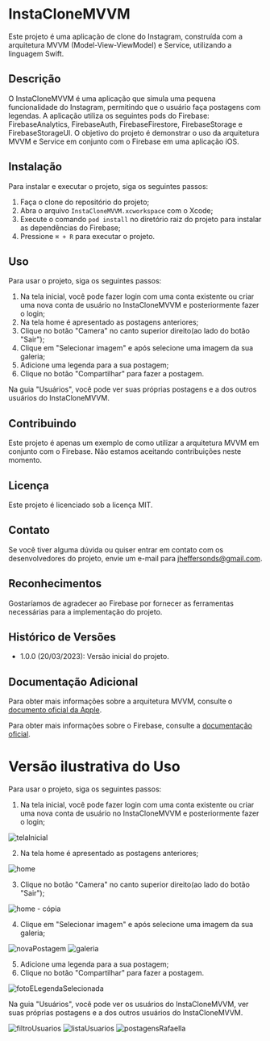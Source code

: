 # InstaCloneMVVM

Este projeto é uma aplicação de clone do Instagram, construída com a arquitetura MVVM (Model-View-ViewModel) e Service, utilizando a linguagem Swift.

## Descrição

O InstaCloneMVVM é uma aplicação que simula uma pequena funcionalidade do Instagram, permitindo que o usuário faça postagens com legendas. A aplicação utiliza os seguintes pods do Firebase: FirebaseAnalytics, FirebaseAuth, FirebaseFirestore, FirebaseStorage e FirebaseStorageUI. O objetivo do projeto é demonstrar o uso da arquitetura MVVM e Service em conjunto com o Firebase em uma aplicação iOS.

## Instalação

Para instalar e executar o projeto, siga os seguintes passos:

1. Faça o clone do repositório do projeto;
2. Abra o arquivo `InstaCloneMVVM.xcworkspace` com o Xcode;
3. Execute o comando `pod install` no diretório raiz do projeto para instalar as dependências do Firebase;
4. Pressione `⌘ + R` para executar o projeto.

## Uso

Para usar o projeto, siga os seguintes passos:

1. Na tela inicial, você pode fazer login com uma conta existente ou criar uma nova conta de usuário no InstaCloneMVVM e posteriormente fazer o login;
2. Na tela home é apresentado as postagens anteriores;
3. Clique no botão "Camera" no canto superior direito(ao lado do botão "Sair");
4. Clique em "Selecionar imagem" e após selecione uma imagem da sua galeria;
5. Adicione uma legenda para a sua postagem;
6. Clique no botão "Compartilhar" para fazer a postagem.

Na guia "Usuários", você pode ver suas próprias postagens e a dos outros usuários do InstaCloneMVVM.

## Contribuindo

Este projeto é apenas um exemplo de como utilizar a arquitetura MVVM em conjunto com o Firebase. Não estamos aceitando contribuições neste momento.

## Licença

Este projeto é licenciado sob a licença MIT.

## Contato

Se você tiver alguma dúvida ou quiser entrar em contato com os desenvolvedores do projeto, envie um e-mail para jheffersonds@gmail.com.

## Reconhecimentos

Gostaríamos de agradecer ao Firebase por fornecer as ferramentas necessárias para a implementação do projeto.

## Histórico de Versões

- 1.0.0 (20/03/2023): Versão inicial do projeto.

## Documentação Adicional

Para obter mais informações sobre a arquitetura MVVM, consulte o [documento oficial da Apple](https://developer.apple.com/documentation/appkit/cocoa_design_patterns/model-view-controller/mvvm_architecture_for_mac_apps).

Para obter mais informações sobre o Firebase, consulte a [documentação oficial](https://firebase.google.com/docs).

# Versão ilustrativa do Uso

Para usar o projeto, siga os seguintes passos:

1. Na tela inicial, você pode fazer login com uma conta existente ou criar uma nova conta de usuário no InstaCloneMVVM e posteriormente fazer o login;

![telaInicial](https://user-images.githubusercontent.com/117952800/226772169-12f0070f-4d9c-4056-87a0-c9277ced021f.png)




2. Na tela home é apresentado as postagens anteriores;

![home](https://user-images.githubusercontent.com/117952800/226772525-63a70838-fa9d-4071-8297-94c83a042d73.png)




3. Clique no botão "Camera" no canto superior direito(ao lado do botão "Sair");

![home - cópia](https://user-images.githubusercontent.com/117952800/226772907-e1a87562-fa07-4e29-8574-74feaff87a76.png)




4. Clique em "Selecionar imagem" e após selecione uma imagem da sua galeria;

![novaPostagem](https://user-images.githubusercontent.com/117952800/226772949-31894ea0-0347-44dd-87f9-3d8528ca5bdf.png)
![galeria](https://user-images.githubusercontent.com/117952800/226772982-ff35cf86-6481-42b4-bb50-1eb3bc52a629.png)




5. Adicione uma legenda para a sua postagem;
6. Clique no botão "Compartilhar" para fazer a postagem.

![fotoELegendaSelecionada](https://user-images.githubusercontent.com/117952800/226773062-b20ad255-2c5a-4f9d-95e9-14fe90fd7506.png)




Na guia "Usuários", você pode ver os usuários do InstaCloneMVVM, ver suas próprias postagens e a dos outros usuários do InstaCloneMVVM.

![filtroUsuarios](https://user-images.githubusercontent.com/117952800/226773122-5b5aad06-d36a-46c6-818d-8a0922279010.png)
![listaUsuarios](https://user-images.githubusercontent.com/117952800/226773125-1648e896-feef-412a-975c-f71d394e9ffb.png)
![postagensRafaella](https://user-images.githubusercontent.com/117952800/226773126-5abe2a3a-54cf-42b0-b12d-921649bfd0ee.png)

